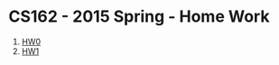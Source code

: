 # CS162 - 2015 Spring - Home Work

1. [HW0](https://gist.github.com/thinkhy/6f659c51d0f32ca4542c)
2. [HW1](https://gist.github.com/thinkhy/02ddbfb3f90ec21cb037)
